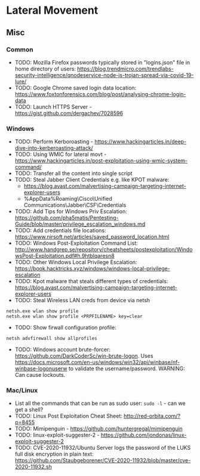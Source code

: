 # Lateral Movement

## Misc

### Common
* TODO: Mozilla Firefox passwords typically stored in "logins.json" file in home directory of users: https://blog.trendmicro.com/trendlabs-security-intelligence/qnodeservice-node-js-trojan-spread-via-covid-19-lure/
* TODO: Google Chrome saved login data location: https://www.foxtonforensics.com/blog/post/analysing-chrome-login-data
* TODO: Launch HTTPS Server - https://gist.github.com/dergachev/7028596

### Windows
* TODO: Perform Kerboroasting - https://www.hackingarticles.in/deep-dive-into-kerberoasting-attack/
* TODO: Using WMIC for lateral movt - https://www.hackingarticles.in/post-exploitation-using-wmic-system-command/
* TODO: Transfer all the content into single script
* TODO: Steal Jabber Client Credentials e.g. like KPOT malware: 
    * https://blog.avast.com/malvertising-campaign-targeting-internet-explorer-users
    * %AppData%Roaming\Cisco\Unified Communications\Jabber\CSF\Credentials
* TODO: Add Tips for Windows Priv Escalation: https://github.com/pha5matis/Pentesting-Guide/blob/master/privilege_escalation_windows.md
* TODO: Add credentials file locations: https://www.nirsoft.net/articles/saved_password_location.html
* TODO: Windows Post-Exploitation Command List: http://www.handgrep.se/repository/cheatsheets/postexploitation/WindowsPost-Exploitation.pdf#h.9htblqaresn8
* TODO: Other Windows Local Privilege Escalation: https://book.hacktricks.xyz/windows/windows-local-privilege-escalation
* TODO: Kpot malware that steals different types of credentials: https://blog.avast.com/malvertising-campaign-targeting-internet-explorer-users
* TODO: Steal Wireless LAN creds from device via netsh
```
netsh.exe wlan show profile
netsh.exe wlan show profile <PRPFILENAME> key=clear
```
* TODO: Show firwall configuration profile:
```
netsh advfirewall show allprofiles
```
* TODO: Windows account brute-forcer: https://github.com/DarkCoderSc/win-brute-logon. Uses https://docs.microsoft.com/en-us/windows/win32/api/winbase/nf-winbase-logonuserw to validate the username/password. WARNING: Can cause lockouts.

### Mac/Linux
* List all the commands that can be run as sudo user: `sudo -l` - can we get a shell?
* TODO: Linux Post Exploitation Cheat Sheet: http://red-orbita.com/?p=8455
* TODO: Mimipenguin - https://github.com/huntergregal/mimipenguin
* TODO: linux-exploit-suggester-2 - https://github.com/jondonas/linux-exploit-suggester-2
* TODO: CVE-2020-11932/Ubuntu Server logs the password of the LUKS full disk encryption in plain text: https://github.com/Staubgeborener/CVE-2020-11932/blob/master/cve-2020-11932.sh